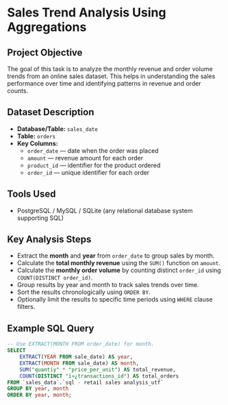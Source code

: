 # Sales Trend Analysis Using Aggregations

## Project Objective
The goal of this task is to analyze the monthly revenue and order volume trends from an online sales dataset. This helps in understanding the sales performance over time and identifying patterns in revenue and order counts.

## Dataset Description
- **Database/Table:** `sales_date`
- **Table:** `orders`
- **Key Columns:**
  - `order_date` — date when the order was placed
  - `amount` — revenue amount for each order
  - `product_id` — identifier for the product ordered
  - `order_id` — unique identifier for each order

## Tools Used
- PostgreSQL / MySQL / SQLite (any relational database system supporting SQL)

## Key Analysis Steps
- Extract the **month** and **year** from `order_date` to group sales by month.
- Calculate the **total monthly revenue** using the `SUM()` function on `amount`.
- Calculate the **monthly order volume** by counting distinct `order_id` using `COUNT(DISTINCT order_id)`.
- Group results by year and month to track sales trends over time.
- Sort the results chronologically using `ORDER BY`.
- Optionally limit the results to specific time periods using `WHERE` clause filters.

## Example SQL Query

```sql
-- Use EXTRACT(MONTH FROM order_date) for month.
SELECT 
    EXTRACT(YEAR FROM sale_date) AS year,
    EXTRACT(MONTH FROM sale_date) AS month,
    SUM("quantiy" * "price_per_unit") AS total_revenue,
    COUNT(DISTINCT "ï»¿transactions_id") AS total_orders
FROM `sales_data`.`sql - retail sales analysis_utf`
GROUP BY year, month
ORDER BY year, month;


